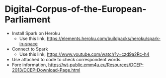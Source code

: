# Digital-Corpus-of-the-European-Parliament
- Install Spark on Heroku
  - Use this link, https://elements.heroku.com/buildpacks/heroku/spark-in-space
- Connect to Spark
  - Use this link, https://www.youtube.com/watch?v=czd9a2Rc-h4
- Use attached to code to check correspondent words.
- Fore information, https://wt-public.emm4u.eu/Resources/DCEP-2013/DCEP-Download-Page.html
